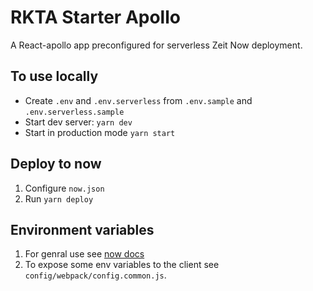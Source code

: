 # RKTA Starter Apollo

A React-apollo app preconfigured for serverless Zeit Now deployment.

## To use locally
- Create `.env` and `.env.serverless` from `.env.sample` and `.env.serverless.sample`
- Start dev server: `yarn dev`
- Start in production mode `yarn start`

## Deploy to now
1. Configure `now.json`
2. Run `yarn deploy`

## Environment variables
1. For genral use see [now docs](https://zeit.co/docs/v2/deployments/environment-variables-and-secrets/)
2. To expose some env variables to the client see `config/webpack/config.common.js`.
